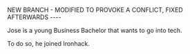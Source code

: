 NEW BRANCH - MODIFIED TO PROVOKE A CONFLICT, FIXED AFTERWARDS ----

Jose is a young Business Bachelor that wants to go into tech. 

To do so, he joined Ironhack.
